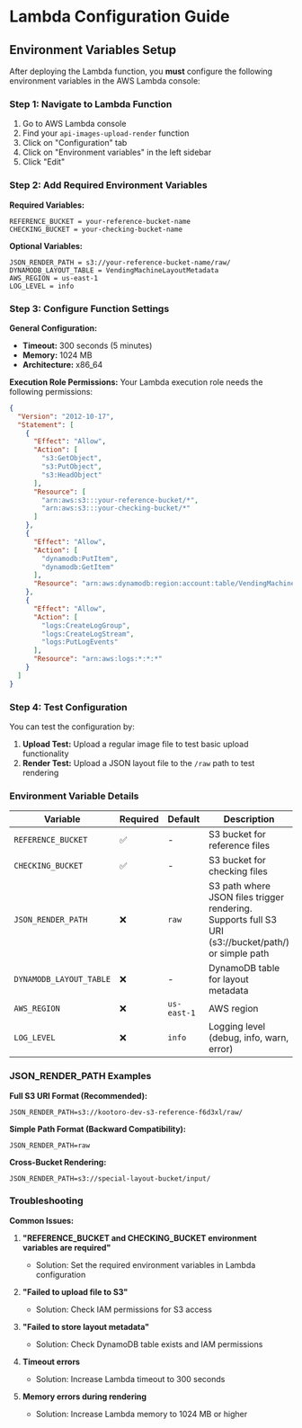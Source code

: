 # Lambda Configuration Guide

## Environment Variables Setup

After deploying the Lambda function, you **must** configure the following environment variables in the AWS Lambda console:

### Step 1: Navigate to Lambda Function
1. Go to AWS Lambda console
2. Find your `api-images-upload-render` function
3. Click on "Configuration" tab
4. Click on "Environment variables" in the left sidebar
5. Click "Edit"

### Step 2: Add Required Environment Variables

**Required Variables:**
```
REFERENCE_BUCKET = your-reference-bucket-name
CHECKING_BUCKET = your-checking-bucket-name
```

**Optional Variables:**
```
JSON_RENDER_PATH = s3://your-reference-bucket-name/raw/
DYNAMODB_LAYOUT_TABLE = VendingMachineLayoutMetadata
AWS_REGION = us-east-1
LOG_LEVEL = info
```

### Step 3: Configure Function Settings

**General Configuration:**
- **Timeout:** 300 seconds (5 minutes)
- **Memory:** 1024 MB
- **Architecture:** x86_64

**Execution Role Permissions:**
Your Lambda execution role needs the following permissions:

```json
{
  "Version": "2012-10-17",
  "Statement": [
    {
      "Effect": "Allow",
      "Action": [
        "s3:GetObject",
        "s3:PutObject",
        "s3:HeadObject"
      ],
      "Resource": [
        "arn:aws:s3:::your-reference-bucket/*",
        "arn:aws:s3:::your-checking-bucket/*"
      ]
    },
    {
      "Effect": "Allow",
      "Action": [
        "dynamodb:PutItem",
        "dynamodb:GetItem"
      ],
      "Resource": "arn:aws:dynamodb:region:account:table/VendingMachineLayoutMetadata"
    },
    {
      "Effect": "Allow",
      "Action": [
        "logs:CreateLogGroup",
        "logs:CreateLogStream",
        "logs:PutLogEvents"
      ],
      "Resource": "arn:aws:logs:*:*:*"
    }
  ]
}
```

### Step 4: Test Configuration

You can test the configuration by:

1. **Upload Test:** Upload a regular image file to test basic upload functionality
2. **Render Test:** Upload a JSON layout file to the `/raw` path to test rendering

### Environment Variable Details

| Variable | Required | Default | Description |
|----------|----------|---------|-------------|
| `REFERENCE_BUCKET` | ✅ | - | S3 bucket for reference files |
| `CHECKING_BUCKET` | ✅ | - | S3 bucket for checking files |
| `JSON_RENDER_PATH` | ❌ | `raw` | S3 path where JSON files trigger rendering. Supports full S3 URI (s3://bucket/path/) or simple path |
| `DYNAMODB_LAYOUT_TABLE` | ❌ | - | DynamoDB table for layout metadata |
| `AWS_REGION` | ❌ | `us-east-1` | AWS region |
| `LOG_LEVEL` | ❌ | `info` | Logging level (debug, info, warn, error) |

### JSON_RENDER_PATH Examples

**Full S3 URI Format (Recommended):**
```
JSON_RENDER_PATH=s3://kootoro-dev-s3-reference-f6d3xl/raw/
```

**Simple Path Format (Backward Compatibility):**
```
JSON_RENDER_PATH=raw
```

**Cross-Bucket Rendering:**
```
JSON_RENDER_PATH=s3://special-layout-bucket/input/
```

### Troubleshooting

**Common Issues:**

1. **"REFERENCE_BUCKET and CHECKING_BUCKET environment variables are required"**
   - Solution: Set the required environment variables in Lambda configuration

2. **"Failed to upload file to S3"**
   - Solution: Check IAM permissions for S3 access

3. **"Failed to store layout metadata"**
   - Solution: Check DynamoDB table exists and IAM permissions

4. **Timeout errors**
   - Solution: Increase Lambda timeout to 300 seconds

5. **Memory errors during rendering**
   - Solution: Increase Lambda memory to 1024 MB or higher
